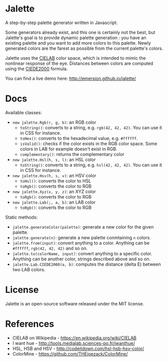 Jalette
=======

A step-by-step palette generator written in Javascript.

Some generators already exist, and this one is certainly not the best, but Jalette's goal is to provide dynamic palette generation : you have an existing palette and you want to add more colors to this palette. Newly generated colors are the farest as possible from the current palette's colors.

Jalette uses the [CIELAB](http://en.wikipedia.org/wiki/CIELAB) color space, which is intended to mimic the nonlinear response of the eye. Distances between colors are computed using the [CIEDE2000](http://en.wikipedia.org/wiki/Color_difference#CIEDE2000) formula.

You can find a live demo here: http://emersion.github.io/jalette/

Docs
====

Available classes:
* `new jalette.Rgb(r, g, b)`: an RGB color
  * `toString()`: converts to a string, e.g. `rgb(42, 42, 42)`. You can use it in CSS for instance.
  * `toHex()`: converts to the hexadecimal value, e.g. `#ffffff`.
  * `isValid()`: checks if the color exists in the RGB color space. Some colors in LAB for example doesn't exist in RGB.
  * `complementary()`: returns the complementary color
* `new jalette.Hsl(h, s, l)`: an HSL color
  * `toString()`: converts to a string, e.g. `hsl(42, 42, 42)`. You can use it in CSS for instance.
* `new jalette.Hsv(h, s, v)`: an HSV color
  * `toHsl()`: converts the color to HSL
  * `toRgb()`: converts the color to RGB
* `new jalette.Xyz(x, y, z)`: an XYZ color
  * `toRgb()`: converts the color to RGB
* `new jalette.Lab(;, a, b)`: an LAB color
  * `toRgb()`: converts the color to RGB

Static methods:
* `jalette.generateColor(palette)`: generate a new color for the given palette.
* `jalette.generate(n)`: generate a new palette conmtaining `n` colors.
* `jalette.from(input)`: convert anything to a color. Anything can be `#ffffff`, `rgb(42, 42, 42)` and so on.
* `jalette.to(colorName, input)`: convert anything to a specific color. Anything can be another color, strings described above and so on.
* `jalette.Lab.CIEDE2000(a, b)`: computes the distance (delta E) between two LAB colors.

License
=======

Jalette is an open-source software released under the MIT license.

References
==========

* CIELAB on Wikipedia - https://en.wikipedia.org/wiki/CIELAB
* I want hue - http://tools.medialab.sciences-po.fr/iwanthue/
* HSL, HSB and HSV - http://codeitdown.com/hsl-hsb-hsv-color/
* ColorMine - https://github.com/THEjoezack/ColorMine/
